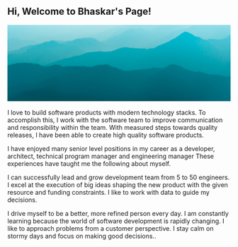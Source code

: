 ## Hi, Welcome to Bhaskar's Page!

<img src="images/mtnrange.jpg?raw=true"/>

I love to build software products with modern technology stacks. To accomplish this, I work with the software team to improve communication and responsibility within the team. With measured steps towards quality releases, I have been able to create high quality software products. 

I have enjoyed many senior level positions in my career as a developer, architect, technical program manager and engineering manager These experiences have taught me the following about myself. 

I can successfully lead and grow development team from 5 to 50 engineers. I excel at the execution of big ideas shaping the new product with the given resource and funding constraints. I like to work with data to guide my decisions. 

I drive myself to be a better, more refined person every day. I am constantly learning because the world of software development is rapidly changing. I like to approach problems from a customer perspective. I stay calm on stormy days and focus on making good decisions..
